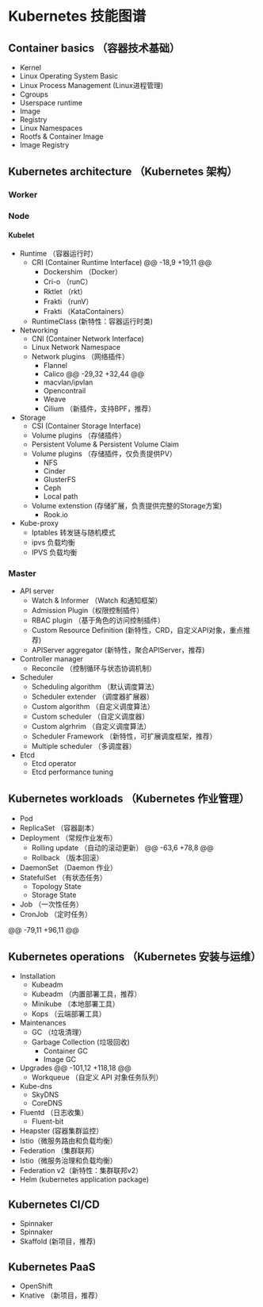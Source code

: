 # Kubernetes 技能图谱

## Container basics （容器技术基础）
* Kernel
* Linux Operating System Basic
* Linux Process Management (Linux进程管理)
* Cgroups
* Userspace runtime
* Image
* Registry
* Linux Namespaces
* Rootfs & Container Image
* Image Registry

## Kubernetes architecture （Kubernetes 架构）

### Worker
### Node
#### Kubelet
- Runtime （容器运行时）
   * CRI (Container Runtime Interface)
@@ -18,9 +19,11 @@
       + Dockershim （Docker）
       + Cri-o （runC）
       + Rktlet （rkt）
       + Frakti （runV）
       + Frakti （KataContainers）
   * RuntimeClass (新特性：容器运行时类)
- Networking
    * CNI (Container Network Interface)
    * Linux Network Namespace
    * Network plugins （网络插件）
        + Flannel
        + Calico
@@ -29,32 +32,44 @@
        + macvlan/ipvlan
        + Opencontrail
        + Weave
        + Cilium （新插件，支持BPF，推荐）
- Storage
    * CSI  (Container Storage Interface)
    * Volume plugins （存储插件）
    * Persistent Volume & Persistent Volume Claim
    * Volume plugins （存储插件，仅负责提供PV）
        + NFS
        + Cinder
        + GlusterFS
        + Ceph
        + Local path
    * Volume extenstion (存储扩展，负责提供完整的Storage方案)
        + Rook.io
- Kube-proxy
    * Iptables 转发链与随机模式
    * ipvs 负载均衡
    * IPVS 负载均衡

### Master
- API server
    * Watch & Informer （Watch 和通知框架） 
    * Admission Plugin（权限控制插件）
    * RBAC plugin （基于角色的访问控制插件）
    * Custom Resource Definition (新特性，CRD，自定义API对象，重点推荐)
    * APIServer aggregator (新特性，聚合APIServer，推荐)
- Controller manager
    * Reconcile （控制循环与状态协调机制）
- Scheduler
    * Scheduling algorithm （默认调度算法）
    * Scheduler extender （调度器扩展器）
    * Custom algorithm （自定义调度算法）
    * Custom scheduler （自定义调度器）
    * Custom algrhrim （自定义调度算法）
    * Scheduler Framework （新特性，可扩展调度框架，推荐）
    * Multiple scheduler （多调度器）
- Etcd
    * Etcd operator
    * Etcd performance tuning

## Kubernetes workloads （Kubernetes 作业管理）
- Pod
- ReplicaSet （容器副本）
- Deployment （常规作业发布）
    * Rolling update （自动的滚动更新）
@@ -63,6 +78,8 @@
    * Rollback （版本回滚）
- DaemonSet （Daemon 作业）
- StatefulSet （有状态任务）
    * Topology State
    * Storage State
- Job （一次性任务）
- CronJob （定时任务）

@@ -79,11 +96,11 @@

## Kubernetes operations （Kubernetes 安装与运维）
- Installation
    * Kubeadm
    * Kubeadm （内置部署工具，推荐）
    * Minikube （本地部署工具）
    * Kops （云端部署工具）
- Maintenances
    * GC （垃圾清理）
    * Garbage Collection (垃圾回收)
        + Container GC
        + Image GC
- Upgrades 
@@ -101,12 +118,18 @@
    * Workqueue （自定义 API 对象任务队列）
- Kube-dns
    * SkyDNS
    * CoreDNS
- Fluentd （日志收集）
    * Fluent-bit 
- Heapster (容器集群监控）
- Istio（微服务路由和负载均衡）
- Federation （集群联邦）
- Istio（微服务治理和负载均衡）
- Federation v2（新特性：集群联邦v2）
- Helm (kubernetes application package)

## Kubernetes CI/CD
- Spinnaker
- Spinnaker
- Skaffold (新项目，推荐)

## Kubernetes PaaS
- OpenShift
- Knative （新项目，推荐）
